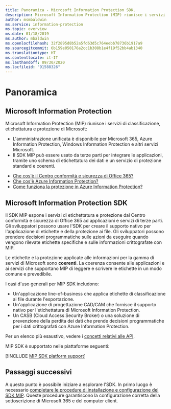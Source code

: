 ```yaml
---
title: Panoramica - Microsoft Information Protection SDK.
description: Microsoft Information Protection (MIP) riunisce i servizi di classificazione, etichettatura e protezione di Microsoft in una singola esperienza di amministrazione e in un singolo Software Development Kit (SDK).
author: msmbaldwin
ms.service: information-protection
ms.topic: overview
ms.date: 01/18/2019
ms.author: mbaldwin
ms.openlocfilehash: 32f2895d8b52a5fd63d5c764eebb78736b1917a9
ms.sourcegitcommit: 6b159e050176a2cc1b308b1e4f19f52bb4ab1340
ms.translationtype: HT
ms.contentlocale: it-IT
ms.lasthandoff: 09/30/2020
ms.locfileid: "91588326"
---
```

# <a name="overview"></a>Panoramica

## <a name="microsoft-information-protection"></a>Microsoft Information Protection

Microsoft Information Protection (MIP) riunisce i servizi di classificazione, etichettatura e protezione di Microsoft:

- L'amministrazione unificata è disponibile per Microsoft 365, Azure Information Protection, Windows Information Protection e altri servizi Microsoft. 
- Il SDK MIP può essere usato da terze parti per integrare le applicazioni, tramite uno schema di etichettatura dei dati e un servizio di protezione standard e coerenti.

* [Che cos'è il Centro conformità e sicurezza di Office 365?](/office365/securitycompliance/)
* [Che cos'è Azure Information Protection?](/azure/information-protection/understand-explore/what-is-information-protection)
* [Come funziona la protezione in Azure Information Protection?](/azure/information-protection/understand-explore/what-is-information-protection#how-data-is-protected)

## <a name="microsoft-information-protection-sdk"></a>Microsoft Information Protection SDK

Il SDK MIP espone i servizi di etichettatura e protezione dal Centro conformità e sicurezza di Office 365 ad applicazioni e servizi di terze parti. Gli sviluppatori possono usare l'SDK per creare il supporto nativo per l'applicazione di etichette e della protezione ai file. Gli sviluppatori possono prendere decisioni programmatiche sulle azioni da eseguire quando vengono rilevate etichette specifiche e sulle informazioni crittografate con MIP. 

Le etichette e la protezione applicate alle informazioni per la gamma di servizi di Microsoft sono **coerenti**. La coerenza consente alle applicazioni e ai servizi che supportano MIP di leggere e scrivere le etichette in un modo comune e prevedibile.

I casi d'uso generali per MIP SDK includono:

* Un'applicazione line-of-business che applica etichette di classificazione ai file durante l'esportazione.
* Un'applicazione di progettazione CAD/CAM che fornisce il supporto nativo per l'etichettatura di Microsoft Information Protection.
* Un CASB (Cloud Access Security Broker) o una soluzione di prevenzione della perdita dei dati che prende decisioni programmatiche per i dati crittografati con Azure Information Protection.

Per un elenco più esaustivo, vedere i [concetti relativi alle API](concept-apis-use-cases.md).

MIP SDK è supportato nelle piattaforme seguenti:

[!INCLUDE [MIP SDK platform support](../includes/mip-sdk-platform-support.md)]

## <a name="next-steps"></a>Passaggi successivi

A questo punto è possibile iniziare a esplorare l'SDK. In primo luogo è necessario [completare le procedure di installazione e configurazione del SDK MIP](setup-configure-mip.md). Queste procedure garantiscono la configurazione corretta della sottoscrizione di Microsoft 365 e del computer client.